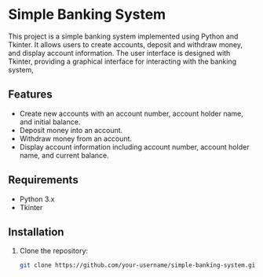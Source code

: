 # Simple Banking System

This project is a simple banking system implemented using Python and Tkinter. It allows users to create accounts, deposit and withdraw money, and display account information. The user interface is designed with Tkinter, providing a graphical interface for interacting with the banking system,

## Features

- Create new accounts with an account number, account holder name, and initial balance.
- Deposit money into an account.
- Withdraw money from an account.
- Display account information including account number, account holder name, and current balance.

## Requirements

- Python 3.x
- Tkinter 

## Installation

1. Clone the repository:
   ```sh
   git clone https://github.com/your-username/simple-banking-system.git
